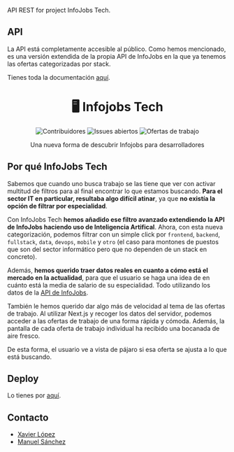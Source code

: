 API REST for project InfoJobs Tech.

## API

La API está completamente accesible al público. Como hemos mencionado, es una versión extendida de la propia API de InfoJobs en la que ya tenemos las ofertas categorizadas por stack.

Tienes toda la documentación [aquí](https://infojobstech-api.onrender.com/api-docs/).


<div align="center">


# 🖥️ Infojobs Tech

<img src="https://img.shields.io/github/contributors/manuelsanchezweb/infojobs-tech" alt="Contribuidores">
<img src="https://img.shields.io/github/issues-raw/manuelsanchezweb/infojobs-tech" alt="Issues abiertos">
<img src="https://img.shields.io/badge/+1000-ofertas%20-blue" alt="Ofertas de trabajo">

Una nueva forma de descubrir Infojobs para desarrolladores

</div>

## Por qué InfoJobs Tech

Sabemos que cuando uno busca trabajo se las tiene que ver con activar multitud de filtros para al final encontrar lo que estamos buscando. **Para el sector IT en particular, resultaba algo difícil atinar**, ya que **no existía la opción de filtrar por especialidad**.

Con InfoJobs Tech **hemos añadido ese filtro avanzado extendiendo la API de InfoJobs haciendo uso de Inteligencia Artifical**. Ahora, con esta nueva categorización, podemos filtrar con un simple click por `frontend`, `backend`, `fullstack`, `data`, `devops`, `mobile` y `otro` (el caso para montones de puestos que son del sector informático pero que no dependen de un stack en concreto).

Además, **hemos querido traer datos reales en cuanto a cómo está el mercado en la actualidad**, para que el usuario se haga una idea de en cuánto está la media de salario de su especialidad. Todo utilizando los datos de la [API de InfoJobs](https://developer.infojobs.net/).


También le hemos querido dar algo más de velocidad al tema de las ofertas de trabajo. Al utilizar Next.js y recoger los datos del servidor, podemos acceder a las ofertas de trabajo de una forma rápida y cómoda. Además, la pantalla de cada oferta de trabajo individual ha recibido una bocanada de aire fresco.


De esta forma, el usuario ve a vista de pájaro si esa oferta se ajusta a lo que está buscando.

## Deploy

Lo tienes por [aquí](https://infojobs-tech.vercel.app).


## Contacto

- [Xavier López](https://github.com/xavierlopez)
- [Manuel Sánchez](https://github.com/manuelsanchezweb)
